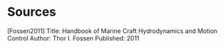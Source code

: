 # Sources

[Fossen2011] 
  Title:      Handbook of Marine Craft Hydrodynamics and Motion Control
  Author:     Thor I. Fossen
  Published:  2011
